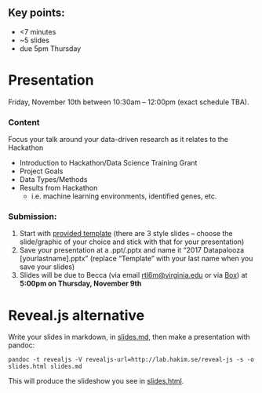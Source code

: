 ## Key points:
- <7 minutes
- ~5 slides
- due 5pm Thursday

# Presentation

Friday, November 10th between 10:30am – 12:00pm (exact schedule TBA).

### Content
Focus your talk around your data-driven research as it relates to the Hackathon
- Introduction to Hackathon/Data Science Training Grant
- Project Goals
- Data Types/Methods
- Results from Hackathon
    - i.e. machine learning environments, identified genes, etc.

### Submission: 
1. Start with [provided template](./2017_Datapalooza_Template.pptx) (there are 3 style slides – choose the slide/graphic of your choice and stick with that for your presentation)
1. Save your presentation at a .ppt/.pptx and name it “2017 Datapalooza [yourlastname].pptx” (replace “Template” with your last name when you save your slides)
1. Slides will be due to Becca (via email rtl6m@virginia.edu or via [Box](https://virginia.box.com/s/0z4alrsytlc00qp5loujkzquaehuhb2q)) at **5:00pm on Thursday, November 9th**


# Reveal.js alternative

Write your slides in markdown, in [slides.md](slides.md), then make a presentation with pandoc:

```
pandoc -t revealjs -V revealjs-url=http://lab.hakim.se/reveal-js -s -o slides.html slides.md
```

This will produce the slideshow you see in [slides.html](slides.html).
